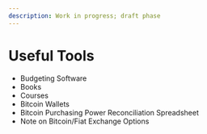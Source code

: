 ```yaml
---
description: Work in progress; draft phase
---
```


# Useful Tools

* Budgeting Software
* Books
* Courses
* Bitcoin Wallets
* Bitcoin Purchasing Power Reconciliation Spreadsheet
* Note on Bitcoin/Fiat Exchange Options
